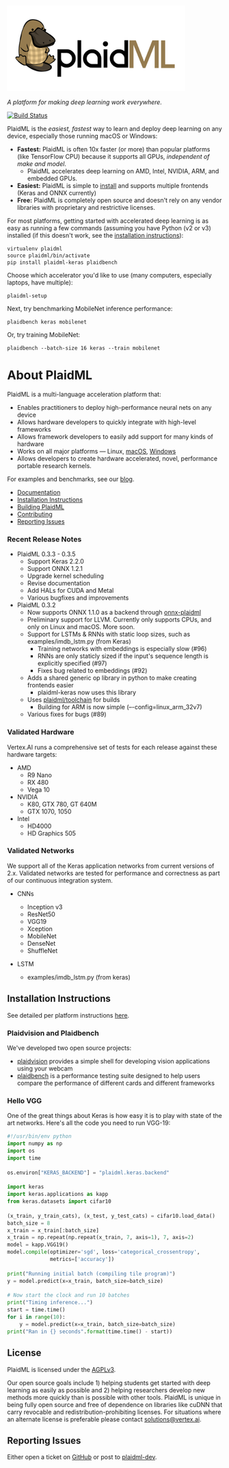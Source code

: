 <img src="docs/images/plaid-final.png" height="200"></img>

*A platform for making deep learning work everywhere.*

[![Build Status](https://travis-ci.org/plaidml/plaidml.svg?branch=master)](https://travis-ci.org/plaidml/plaidml)

PlaidML is the *easiest, fastest* way to learn and deploy deep learning on any device, especially those running macOS or Windows:
  * **Fastest:** PlaidML is often 10x faster (or more) than popular platforms (like TensorFlow CPU) because it supports all GPUs, *independent of make and model*. 
    * PlaidML accelerates deep learning on AMD, Intel, NVIDIA, ARM, and embedded GPUs.
  * **Easiest:** PlaidML is simple to [install](docs/installing.md) and supports multiple frontends (Keras and ONNX currently)
  * **Free:** PlaidML is completely open source and doesn't rely on any vendor libraries with proprietary and restrictive licenses.

For most platforms, getting started with accelerated deep learning is as easy as running a few commands (assuming you have Python (v2 or v3) installed (if this doesn't work, see the [installation instructions](docs/installing.md)):
```
virtualenv plaidml
source plaidml/bin/activate
pip install plaidml-keras plaidbench
```
Choose which accelerator you'd like to use (many computers, especially laptops, have multiple):
```
plaidml-setup
```

Next, try benchmarking MobileNet inference performance:
```
plaidbench keras mobilenet
```
Or, try training MobileNet:
```
plaidbench --batch-size 16 keras --train mobilenet
```


# About PlaidML

PlaidML is a multi-language acceleration platform that: 
  
  * Enables practitioners to deploy high-performance neural nets on any device
  * Allows hardware developers to quickly integrate with high-level frameworks
  * Allows framework developers to easily add support for many kinds of hardware
  * Works on all major platforms — Linux, [macOS](http://vertex.ai/blog/plaidml-mac-preview), [Windows](http://vertex.ai/blog/deep-learning-for-everyone-plaidml-for-windows)
  * Allows developers to create hardware accelerated, novel, performance portable research kernels.

For examples and benchmarks, see our [blog](http://vertex.ai/blog).

- [Documentation](https://vertexai-plaidml.readthedocs-hosted.com/)
- [Installation Instructions](docs/installing.md)
- [Building PlaidML](docs/building.md)
- [Contributing](docs/contributing.rst)
- [Reporting Issues](#reporting-issues)

### Recent Release Notes
* PlaidML 0.3.3 - 0.3.5
  * Support Keras 2.2.0
  * Support ONNX 1.2.1
  * Upgrade kernel scheduling
  * Revise documentation
  * Add HALs for CUDA and Metal
  * Various bugfixes and improvements
* PlaidML 0.3.2
  * Now supports ONNX 1.1.0 as a backend through [onnx-plaidml](https://github.com/plaidml/onnx-plaidml)
  * Preliminary support for LLVM. Currently only supports CPUs, and only on Linux and macOS. More soon.
  * Support for LSTMs & RNNs with static loop sizes, such as examples/imdb_lstm.py (from Keras)
    * Training networks with embeddings is especially slow (#96)
    * RNNs are only staticly sized if the input's sequence length is explicitly specified (#97)
    * Fixes bug related to embeddings (#92)
  * Adds a shared generic op library in python to make creating frontends easier
     * plaidml-keras now uses this library
  * Uses [plaidml/toolchain](https://github.com/plaidml/toolchain) for builds
     * Building for ARM is now simple (–-config=linux_arm_32v7)
  * Various fixes for bugs (#89)


### Validated Hardware

Vertex.AI runs a comprehensive set of tests for each release against these hardware targets:
  * AMD
    * R9 Nano
    * RX 480
    * Vega 10
  * NVIDIA
    * K80, GTX 780, GT 640M
    * GTX 1070, 1050
  * Intel
    * HD4000
    * HD Graphics 505

### Validated Networks
We support all of the Keras application networks from current versions of 2.x. Validated networks are tested for performance and 
correctness as part of our continuous integration system.

 * CNNs
   * Inception v3
   * ResNet50
   * VGG19
   * Xception
   * MobileNet
   * DenseNet
   * ShuffleNet

 * LSTM
   * examples/imdb_lstm.py (from keras)

## Installation Instructions

See detailed per platform instructions [here](docs/installing.md).

### Plaidvision and Plaidbench

We've developed two open source projects: 

  * [plaidvision](https://github.com/plaidml/plaidvision) provides a simple shell for developing vision applications using your webcam
  * [plaidbench](https://github.com/plaidml/plaidbench) is a performance testing suite designed to help users compare the performance
  of different cards and different frameworks
  

### Hello VGG
One of the great things about Keras is how easy it is to play with state of the art networks. Here's all the code you
need to run VGG-19:
```python
#!/usr/bin/env python
import numpy as np
import os
import time

os.environ["KERAS_BACKEND"] = "plaidml.keras.backend"

import keras
import keras.applications as kapp
from keras.datasets import cifar10

(x_train, y_train_cats), (x_test, y_test_cats) = cifar10.load_data()
batch_size = 8
x_train = x_train[:batch_size]
x_train = np.repeat(np.repeat(x_train, 7, axis=1), 7, axis=2)
model = kapp.VGG19()
model.compile(optimizer='sgd', loss='categorical_crossentropy',
              metrics=['accuracy'])

print("Running initial batch (compiling tile program)")
y = model.predict(x=x_train, batch_size=batch_size)

# Now start the clock and run 10 batches
print("Timing inference...")
start = time.time()
for i in range(10):
    y = model.predict(x=x_train, batch_size=batch_size)
print("Ran in {} seconds".format(time.time() - start))

```

## License

PlaidML is licensed under the [AGPLv3](https://www.gnu.org/licenses/agpl-3.0.txt). 

Our open source goals include 1) helping students get started with deep learning as easily as possible and 2) helping researchers develop new methods more quickly than is possible with other tools. PlaidML is unique in being fully open source and free of dependence on libraries like cuDNN that carry revocable and redistribution-prohibiting licenses. For situations where an alternate license is preferable please contact [solutions@vertex.ai](mailto:solutions@vertex.ai).

## Reporting Issues
Either open a ticket on [GitHub](https://github.com/plaidml/plaidml/issues) or post to [plaidml-dev](https://groups.google.com/forum/#!forum/plaidml-dev).
